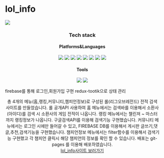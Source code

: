 # lol_info
<img src="https://capsule-render.vercel.app/api?type=waving&color=555&height=200&section=header&text=롤전적검색사이트(LOL_INFO)&fontSize=90" />

<div align="center">
<h3>Tech stack</h3>
<h4>Platforms&Languages</h4>
</div>

<div align="center">
<img src="https://img.shields.io/badge/HTML5-E34F26?style=flat&logo=HTML5&logoColor=white"/>
<img src="https://img.shields.io/badge/React-61DAFB?style=flat&logo=React&logoColor=white"/>
<img src="https://img.shields.io/badge/CSS-1572B6?style=flat&logo=CSS3&logoColor=white"/>
<img src="https://img.shields.io/badge/Sass-CC6699?style=flat&logo=Sass&logoColor=white"/>
<img src="https://img.shields.io/badge/Redux-764ABC?style=flat&logo=Redux&logoColor=white"/>
<img src="https://img.shields.io/badge/Javascript-F7DF1E?style=flat&logo=Javascript&logoColor=white"/>
<img src="https://img.shields.io/badge/Typescript-3178C6?style=flat&logo=Typescript&logoColor=white"/>
<img src="https://img.shields.io/badge/firebase-FFCA28?style=flat&logo=firebase&logoColor=white"/>
</div>


<div align="center">
<h4>Tools</h4>
</div>
<div align="center">
<img src="https://img.shields.io/badge/Visual Studio Code-07ACC?style=flat&logo=Visual Studio Code&logoColor=white"/>
<img src="https://img.shields.io/badge/GitHub-181717?style=flat&logo=GitHub&logoColor=white"/>
</div>

 firebase를 통해 로그인,회원가입 구현
 redux-tootik으로 상태 관리

 <div align="center">
 총 4개의 메뉴(홈,랭킹,커뮤니티,챔피언정보)로 구성된 롤(리그오브레전드) 전적 검색 사이트를 만들었습니다.
 롤 공개API 사용하여 홈 메뉴에서는 검색바를 이용해서 소환사(아이디)를 검색 시 소환사의 게임 전적이 나옵니다.
 랭킹 메뉴에서는 챌린져 ~ 마스터 까지 랭킹정보가 나옵니다. 구글검색API를 이용해 검색기능 구현했습니다.
 커뮤니티 메뉴에서는 로그인 시에만 들어갈 수 있고, FIREBASE DB를 이용해서 게시판 글쓰기,댓글,추천,검색기능을 구현했습니다.
 챔피언정보 메뉴에서는 filter함수를 이용해서 검색기능 구현했고 각 챔피언 클릭시 해당 챔피언의 정보를 확인 할 수 있습니다.
 배포는 git-pages 를 이용해 배포하였습니다.
 </div>

<div align="center">
 <a href="https://rlatjsghd123.github.io/lol_info/">lol_info사이트 보러가기</a>
</div> 
 
 
 
 
